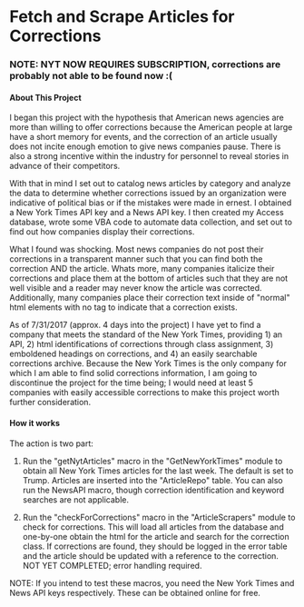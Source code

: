 # Fetch and Scrape Articles for Corrections

### NOTE: NYT NOW REQUIRES SUBSCRIPTION, corrections are probably not able to be found now :(

#### About This Project

I began this project with the hypothesis that American news agencies are more than willing to offer corrections because the American people at large have a short memory for events, and the correction of an article usually does not incite enough emotion to give news companies pause.  There is also a strong incentive within the industry for personnel to reveal stories in advance of their competitors.

With that in mind I set out to catalog news articles by category and analyze the data to determine whether corrections issued by an organization were indicative of political bias or if the mistakes were made in ernest.  I obtained a New York Times API key and a News API key.  I then created my Access database, wrote some VBA code to automate data collection, and set out to find out how companies display their corrections.

What I found was shocking.  Most news companies do not post their corrections in a transparent manner such that you can find both the correction AND the article.  Whats more, many companies italicize their corrections and place them at the bottom of articles such that they are not well visible and a reader may never know the article was corrected.  Additionally, many companies place their correction text inside of "normal" html elements with no tag to indicate that a correction exists.

As of 7/31/2017 (approx. 4 days into the project) I have yet to find a company that meets the standard of the New York Times, providing 1) an API, 2) html identifications of corrections through class assignment, 3) emboldened headings on corrections, and 4) an easily searchable corrections archive.  Because the New York Times is the only company for which I am able to find solid corrections information, I am going to discontinue the project for the time being; I would need at least 5 companies with easily accessible corrections to make this project worth further consideration.

#### How it works

The action is two part:

1.  Run the "getNytArticles" macro in the "GetNewYorkTimes" module to obtain all New York Times articles for the last week.  The default is set to Trump.  Articles are inserted into the "ArticleRepo" table.  You can also run the NewsAPI macro, though correction identification and keyword searches are not applicable.

2.  Run the "checkForCorrections" macro in the "ArticleScrapers" module to check for corrections.  This will load all articles from the database and one-by-one obtain the html for the article and search for the correction class.  If corrections are found, they should be logged in the error table and the article should be updated with a reference to the correction.  NOT YET COMPLETED; error handling required.

NOTE: If you intend to test these macros, you need the New York Times and News API keys respectively.  These can be obtained online for free.
